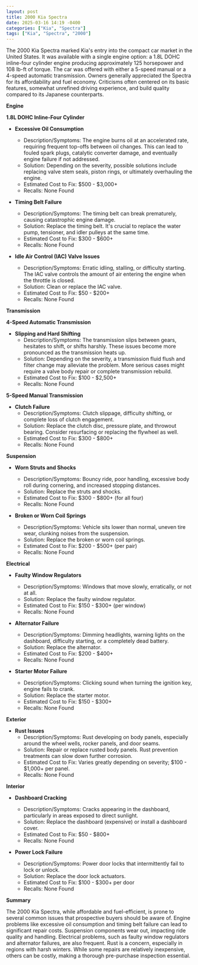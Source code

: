 ```yaml
---
layout: post
title: 2000 Kia Spectra
date: 2025-03-16 14:19 -0400
categories: ["Kia", "Spectra"]
tags: ["Kia", "Spectra", "2000"]
---
```

The 2000 Kia Spectra marked Kia's entry into the compact car market in the United States. It was available with a single engine option: a 1.8L DOHC inline-four cylinder engine producing approximately 125 horsepower and 108 lb-ft of torque. The car was offered with either a 5-speed manual or a 4-speed automatic transmission. Owners generally appreciated the Spectra for its affordability and fuel economy. Criticisms often centered on its basic features, somewhat unrefined driving experience, and build quality compared to its Japanese counterparts.

**Engine**

**1.8L DOHC Inline-Four Cylinder**

*   **Excessive Oil Consumption**
    *   Description/Symptoms: The engine burns oil at an accelerated rate, requiring frequent top-offs between oil changes. This can lead to fouled spark plugs, catalytic converter damage, and eventually engine failure if not addressed.
    *   Solution: Depending on the severity, possible solutions include replacing valve stem seals, piston rings, or ultimately overhauling the engine.
    *   Estimated Cost to Fix: $500 - $3,000+
    *   Recalls: None Found

*   **Timing Belt Failure**
    *   Description/Symptoms: The timing belt can break prematurely, causing catastrophic engine damage.
    *   Solution: Replace the timing belt. It's crucial to replace the water pump, tensioner, and idler pulleys at the same time.
    *   Estimated Cost to Fix: $300 - $600+
    *   Recalls: None Found

*   **Idle Air Control (IAC) Valve Issues**
    *   Description/Symptoms: Erratic idling, stalling, or difficulty starting. The IAC valve controls the amount of air entering the engine when the throttle is closed.
    *   Solution: Clean or replace the IAC valve.
    *   Estimated Cost to Fix: $50 - $200+
    *   Recalls: None Found

**Transmission**

**4-Speed Automatic Transmission**

*   **Slipping and Hard Shifting**
    *   Description/Symptoms: The transmission slips between gears, hesitates to shift, or shifts harshly. These issues become more pronounced as the transmission heats up.
    *   Solution: Depending on the severity, a transmission fluid flush and filter change may alleviate the problem. More serious cases might require a valve body repair or complete transmission rebuild.
    *   Estimated Cost to Fix: $100 - $2,500+
    *   Recalls: None Found

**5-Speed Manual Transmission**

*   **Clutch Failure**
    *   Description/Symptoms: Clutch slippage, difficulty shifting, or complete loss of clutch engagement.
    *   Solution: Replace the clutch disc, pressure plate, and throwout bearing. Consider resurfacing or replacing the flywheel as well.
    *   Estimated Cost to Fix: $300 - $800+
    *   Recalls: None Found

**Suspension**

*   **Worn Struts and Shocks**
    *   Description/Symptoms: Bouncy ride, poor handling, excessive body roll during cornering, and increased stopping distances.
    *   Solution: Replace the struts and shocks.
    *   Estimated Cost to Fix: $300 - $800+ (for all four)
    *   Recalls: None Found

*   **Broken or Worn Coil Springs**
    *   Description/Symptoms: Vehicle sits lower than normal, uneven tire wear, clunking noises from the suspension.
    *   Solution: Replace the broken or worn coil springs.
    *   Estimated Cost to Fix: $200 - $500+ (per pair)
    *   Recalls: None Found

**Electrical**

*   **Faulty Window Regulators**
    *   Description/Symptoms: Windows that move slowly, erratically, or not at all.
    *   Solution: Replace the faulty window regulator.
    *   Estimated Cost to Fix: $150 - $300+ (per window)
    *   Recalls: None Found

*   **Alternator Failure**
    *   Description/Symptoms: Dimming headlights, warning lights on the dashboard, difficulty starting, or a completely dead battery.
    *   Solution: Replace the alternator.
    *   Estimated Cost to Fix: $200 - $400+
    *   Recalls: None Found

*   **Starter Motor Failure**
    *   Description/Symptoms: Clicking sound when turning the ignition key, engine fails to crank.
    *   Solution: Replace the starter motor.
    *   Estimated Cost to Fix: $150 - $300+
    *   Recalls: None Found

**Exterior**

*   **Rust Issues**
    *   Description/Symptoms: Rust developing on body panels, especially around the wheel wells, rocker panels, and door seams.
    *   Solution: Repair or replace rusted body panels. Rust prevention treatments can slow down further corrosion.
    *   Estimated Cost to Fix: Varies greatly depending on severity; $100 - $1,000+ per panel.
    *   Recalls: None Found

**Interior**

*   **Dashboard Cracking**
    *   Description/Symptoms: Cracks appearing in the dashboard, particularly in areas exposed to direct sunlight.
    *   Solution: Replace the dashboard (expensive) or install a dashboard cover.
    *   Estimated Cost to Fix: $50 - $800+
    *   Recalls: None Found

*   **Power Lock Failure**
    *   Description/Symptoms: Power door locks that intermittently fail to lock or unlock.
    *   Solution: Replace the door lock actuators.
    *   Estimated Cost to Fix: $100 - $300+ per door
    *   Recalls: None Found

**Summary**

The 2000 Kia Spectra, while affordable and fuel-efficient, is prone to several common issues that prospective buyers should be aware of. Engine problems like excessive oil consumption and timing belt failure can lead to significant repair costs. Suspension components wear out, impacting ride quality and handling. Electrical problems, such as faulty window regulators and alternator failures, are also frequent. Rust is a concern, especially in regions with harsh winters. While some repairs are relatively inexpensive, others can be costly, making a thorough pre-purchase inspection essential.

